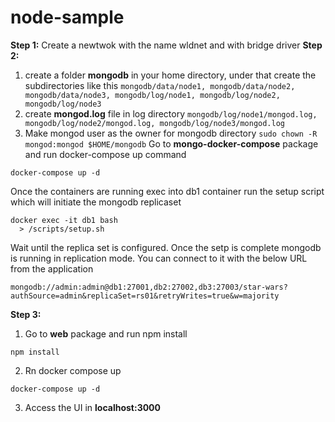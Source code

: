 # node-sample
**Step 1:**
Create a newtwok with the name wldnet and with bridge driver
**Step 2:**
1. create a folder **mongodb** in your home directory, under that create the subdirectories like this
`mongodb/data/node1, mongodb/data/node2, mongodb/data/node3, mongodb/log/node1, mongodb/log/node2, mongodb/log/node3`
2. create **mongod.log** file in log directory
`mongodb/log/node1/mongod.log, mongodb/log/node2/mongod.log, mongodb/log/node3/mongod.log`
3. Make mongod user as the owner for mongodb directory
`sudo chown -R mongod:mongod $HOME/mongodb`
Go to **mongo-docker-compose** package and run docker-compose up command
```
docker-compose up -d
```

Once the containers are running exec into db1 container run the setup script which will initiate the mongodb replicaset

```
docker exec -it db1 bash 
  > /scripts/setup.sh
```
Wait until the replica set is configured. Once the setp is complete mongodb is running in replication mode. You can connect to it with the below URL from the application
```
mongodb://admin:admin@db1:27001,db2:27002,db3:27003/star-wars?authSource=admin&replicaSet=rs01&retryWrites=true&w=majority
```
**Step 3:**
1. Go to **web** package and run npm install
```
npm install
```
2. Rn docker compose up
```
docker-compose up -d
```
3. Access the UI in **localhost:3000**
